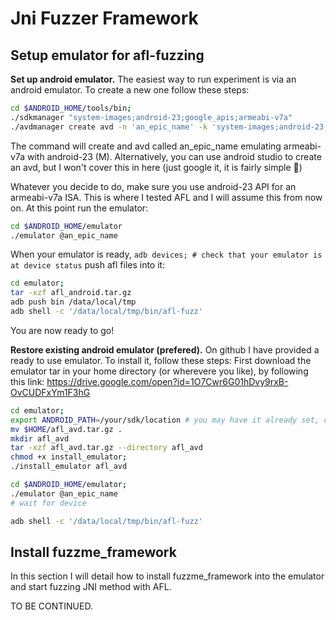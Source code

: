 # Jni Fuzzer Framework

## Setup emulator for afl-fuzzing

**Set up android emulator.** The easiest way to run experiment is via an android emulator. To create a new one follow these steps:
```bash
cd $ANDROID_HOME/tools/bin;
./sdkmanager "system-images;android-23;google_apis;armeabi-v7a"
./avdmanager create avd -n 'an_epic_name' -k 'system-images;android-23;google_apis;armeabi-v7a'
```
The command will create and avd called an_epic_name emulating armeabi-v7a with android-23 (M).
Alternatively, you can use android studio to create an avd, but I won't cover this in here (just google it, it is fairly simple 🙂)

Whatever you decide to do, make sure you use android-23 API for an armeabi-v7a ISA. This is where I tested AFL and I will assume this from now on.
At this point run the emulator: 
```bash
cd $ANDROID_HOME/emulator
./emulator @an_epic_name
```
When your emulator is ready,
`adb devices; # check that your emulator is at device status`
push afl files into it:

```bash
cd emulator;
tar -xzf afl_android.tar.gz
adb push bin /data/local/tmp
adb shell -c '/data/local/tmp/bin/afl-fuzz'
```

You are now ready to go!


**Restore existing android emulator (prefered).** On github I have provided a ready to use emulator. To install it, follow these steps:
First download the emulator tar in your home directory (or wherevere you like), by following this link: https://drive.google.com/open?id=1O7Cwr6G01hDvy9rxB-OvCUDFxYm1F3hG
```bash
cd emulator;
export ANDROID_PATH=/your/sdk/location # you may have it already set, check;
mv $HOME/afl_avd.tar.gz .
mkdir afl_avd
tar -xzf afl_avd.tar.gz --directory afl_avd
chmod +x install_emulator;
./install_emulator afl_avd

cd $ANDROID_HOME/emulator;
./emulator @an_epic_name
# wait for device

adb shell -c '/data/local/tmp/bin/afl-fuzz'
```

## Install fuzzme_framework
In this section I will detail how to install fuzzme_framework into the emulator and start fuzzing JNI method with AFL. 

TO BE CONTINUED.
